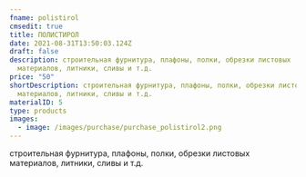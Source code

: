 ```yaml
---
fname: polistirol
cmsedit: true
title: ПОЛИСТИРОЛ
date: 2021-08-31T13:50:03.124Z
draft: false
description: строительная фурнитура, плафоны, полки, обрезки листовых
  материалов, литники, сливы и т.д.
price: "50"
shortDescription: строительная фурнитура, плафоны, полки, обрезки листовых
  материалов, литники, сливы и т.д.
materialID: 5
type: products
images:
  - image: /images/purchase/purchase_polistirol2.png
---
```

строительная фурнитура, плафоны, полки, обрезки листовых материалов, литники, сливы и т.д.